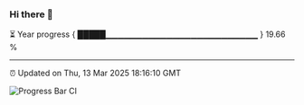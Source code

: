 ### Hi there 👋

⏳ Year progress { █████▁▁▁▁▁▁▁▁▁▁▁▁▁▁▁▁▁▁▁▁▁▁▁▁▁ } 19.66 %

---

⏰ Updated on Thu, 13 Mar 2025 18:16:10 GMT

![Progress Bar CI](https://github.com/code-lakshay/GitHub-Actions-Demo/workflows/Progress%20Bar%20CI/badge.svg)
